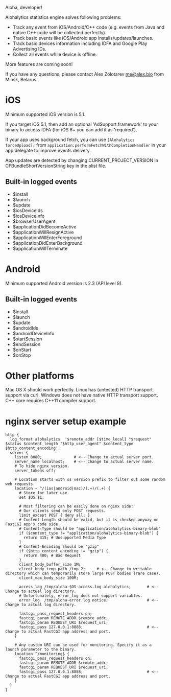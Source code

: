 Aloha, developer!

Alohalytics statistics engine solves following problems:
- Track any event from iOS/Android/C++ code (e.g. events from Java and native C++ code will be collected perfectly).
- Track basic events like iOS/Android app installs/updates/launches.
- Track basic devices information including IDFA and Google Play Advertising IDs.
- Collect all events while device is offline.

More features are coming soon!

If you have any questions, please contact Alex Zolotarev <me@alex.bio> from Minsk, Belarus.

iOS
======
Minimum supported iOS version is 5.1.

If you target iOS 5.1, then add an optional 'AdSupport.framework' to your binary to access IDFA (for iOS 6+ you can add it as 'required').

If your app uses background fetch, you can use ```[Alohalytics forceUpload];``` from ```application:performFetchWithCompletionHandler``` in your app delegate to improve events delivery.

App updates are detected by changing CURRENT_PROJECT_VERSION in CFBundleShortVersionString key in the plist file.

Built-in logged events
------
- $install
- $launch
- $update
- $iosDeviceIds
- $iosDeviceInfo
- $browserUserAgent
- $applicationDidBecomeActive
- $applicationWillResignActive
- $applicationWillEnterForeground
- $applicationDidEnterBackground
- $applicationWillTerminate


Android
======
Minimum supported Android version is 2.3 (API level 9).

Built-in logged events
------
- $install
- $launch
- $update
- $androidIds
- $androidDeviceInfo
- $startSession
- $endSession
- $onStart
- $onStop

Other platforms
======
Mac OS X should work perfectly. Linux has (untested) HTTP transport support via curl. Windows does not have native HTTP transport support.
C++ core requires C++11 compiler support.

nginx server setup example
======
```
http {
  log_format alohalytics  '$remote_addr [$time_local] "$request" $status $content_length "$http_user_agent" $content_type $http_content_encoding';
  server {
    listen 8080;              # <-- Change to actual server port.
    server_name localhost;    # <-- Change to actual server name.
    # To hide nginx version.
    server_tokens off;

    # Location starts with os version prefix to filter out some random web requests.
    location ~ ^/(ios|android|mac)/(.+)/(.+) {
      # Store for later use.
      set $OS $1;

      # Most filtering can be easily done on nginx side:
      # Our clients send only POST requests.
      limit_except POST { deny all; }
      # Content-Length should be valid, but it is checked anyway on FastCGI app's code side.
      # Content-Type should be "application/alohalytics-binary-blob"
      if ($content_type != "application/alohalytics-binary-blob") {
        return 415; # Unsupported Media Type
      }
      # Content-Encoding should be "gzip"
      if ($http_content_encoding != "gzip") {
        return 400; # Bad Request
      }
      client_body_buffer_size 1M;
      client_body_temp_path /tmp 2;     # <-- Change to writable directory which can temporarily store large POST bodies (rare case).
      client_max_body_size 100M;

      access_log /tmp/aloha-$OS-access.log alohalytics;       # <-- Change to actual log directory.
      # Unfortunately, error_log does not support variables.
      error_log  /tmp/aloha-error.log notice;                 # <-- Change to actual log directory.

      fastcgi_pass_request_headers on;
      fastcgi_param REMOTE_ADDR $remote_addr;
      fastcgi_param REQUEST_URI $request_uri;
      fastcgi_pass 127.0.0.1:8888;                            # <-- Change to actual FastCGI app address and port.
    }

    # Any custom URI can be used for monitoring. Specify it as a launch parameter to the binary.
    location ^/monitoring$ {
      fastcgi_pass_request_headers on;
      fastcgi_param REMOTE_ADDR $remote_addr;
      fastcgi_param REQUEST_URI $request_uri;
      fastcgi_pass 127.0.0.1:8888;                            # <-- Change to actual FastCGI app address and port.
    }
  }
}

```
